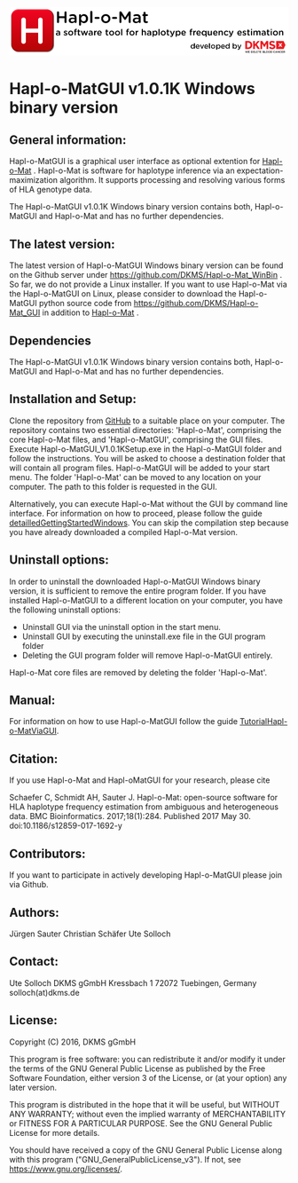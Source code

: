 ![SplashScreen](images/Hapl-o-Mat_tag.png)
  

# Hapl-o-MatGUI v1.0.1K Windows binary version

## General information:
Hapl-o-MatGUI is a graphical user interface as optional extention for [Hapl-o-Mat](https://github.com/DKMS/Hapl-o-Mat) . Hapl-o-Mat is software for haplotype inference via an expectation-maximization algorithm. It supports processing and resolving various forms of HLA genotype data.

The Hapl-o-MatGUI v1.0.1K Windows binary version contains both, Hapl-o-MatGUI and Hapl-o-Mat and has no further dependencies.

## The latest version:
The latest version of Hapl-o-MatGUI Windows binary version can be found on the Github server under <https://github.com/DKMS/Hapl-o-Mat_WinBin> .
So far, we do not provide a Linux installer. If you want to use Hapl-o-Mat via the Hapl-o-MatGUI on Linux, please consider to download the Hapl-o-MatGUI python source code from  <https://github.com/DKMS/Hapl-o-Mat_GUI> in addition to [Hapl-o-Mat](https://github.com/DKMS/Hapl-o-Mat) .

## Dependencies
The Hapl-o-MatGUI v1.0.1K Windows binary version contains both, Hapl-o-MatGUI and Hapl-o-Mat and has no further dependencies.
 
## Installation and Setup:
Clone the repository from [GitHub](https://github.com/DKMS/Hapl-o-Mat_WinBin) to a suitable place on your computer. The repository contains two essential directories: 'Hapl-o-Mat', comprising the core Hapl-o-Mat files, and 'Hapl-o-MatGUI', comprising the GUI files.
Execute Hapl-o-MatGUI_V1.0.1KSetup.exe in the Hapl-o-MatGUI folder and follow the instructions. You will be asked to choose a destination folder that will contain all program files. Hapl-o-MatGUI will be added to your start menu.
The folder 'Hapl-o-Mat' can be moved to any location on your computer. The path to this folder is requested in the GUI.

Alternatively, you can execute Hapl-o-Mat without the GUI by command line interface. For information on how to proceed, please follow the guide [detailledGettingStartedWindows](Hapl-o-Mat/detailledGettingStartedWindows.pdf). You can skip the compilation step because you have already downloaded a compiled Hapl-o-Mat version.

## Uninstall options:
In order to uninstall the downloaded Hapl-o-MatGUI Windows binary version, it is sufficient to remove the entire program folder.
If you have installed Hapl-o-MatGUI to a different location on your computer, you have the following uninstall options:

 * Uninstall GUI via the uninstall option in the start menu.
 * Uninstall GUI by executing the uninstall.exe file in the GUI program folder
 * Deleting the GUI program folder will remove Hapl-o-MatGUI entirely.

Hapl-o-Mat core files are removed by deleting the folder 'Hapl-o-Mat'.
 
## Manual: 
For information on how to use Hapl-o-MatGUI follow the guide [TutorialHapl-o-MatViaGUI](Hapl-o-MatGUI/TutorialHapl-o-MatViaGU.htm). 

## Citation: 
If you use Hapl-o-Mat and Hapl-oMatGUI for your research, please cite

Schaefer C, Schmidt AH, Sauter J. Hapl-o-Mat: open-source software for HLA haplotype frequency estimation from ambiguous and heterogeneous data. BMC Bioinformatics. 2017;18(1):284. Published 2017 May 30. doi:10.1186/s12859-017-1692-y

## Contributors:
If you want to participate in actively developing Hapl-o-MatGUI please join via Github.

## Authors: 
Jürgen Sauter
Christian Schäfer
Ute Solloch

## Contact: 
Ute Solloch 
DKMS gGmbH
Kressbach 1
72072 Tuebingen, Germany
solloch(at)dkms.de

## License:
Copyright (C) 2016, DKMS gGmbH

This program is free software: you can redistribute it and/or modify it under the terms of the GNU General Public License as published by the Free Software Foundation, either version 3 of the License, or (at your option) any later version.

This program is distributed in the hope that it will be useful, but WITHOUT ANY WARRANTY; without even the implied warranty of MERCHANTABILITY or FITNESS FOR A PARTICULAR PURPOSE.  See the GNU General Public License for more details.

You should have received a copy of the GNU General Public License along with this program ("GNU_GeneralPublicLicense_v3"). If not, see <https://www.gnu.org/licenses/>.

